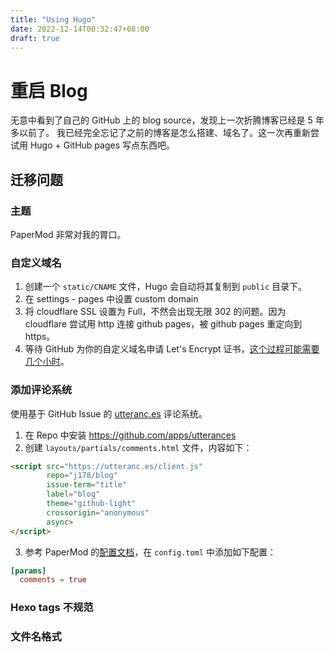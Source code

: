```yaml
---
title: "Using Hugo"
date: 2022-12-14T00:32:47+08:00
draft: true
---
```

# 重启 Blog

无意中看到了自己的 GitHub 上的 blog source，发现上一次折腾博客已经是 5 年多以前了。
我已经完全忘记了之前的博客是怎么搭建、域名了。这一次再重新尝试用 Hugo + GitHub pages 写点东西吧。

## 迁移问题

### 主题
PaperMod 非常对我的胃口。

### 自定义域名
1. 创建一个 `static/CNAME` 文件，Hugo 会自动将其复制到 `public` 目录下。
2. 在 settings - pages 中设置 custom domain
3. 将 cloudflare SSL 设置为 Full，不然会出现无限 302 的问题。因为 cloudflare 尝试用 http 连接 github pages，被 github pages 重定向到 https。
4. 等待 GitHub 为你的自定义域名申请 Let's Encrypt 证书，[这个过程可能需要几个小时](https://docs.github.com/en/pages/getting-started-with-github-pages/securing-your-github-pages-site-with-https)。

### 添加评论系统
使用基于 GitHub Issue 的 [utteranc.es](https://utteranc.es/) 评论系统。
1. 在 Repo 中安装 https://github.com/apps/utterances
2. 创建 `layouts/partials/comments.html` 文件，内容如下：
```html
<script src="https://utteranc.es/client.js"
        repo="j178/blog"
        issue-term="title"
        label="blog"
        theme="github-light"
        crossorigin="anonymous"
        async>
</script>
```
3. 参考 PaperMod 的[配置文档](https://github.com/adityatelange/hugo-PaperMod/wiki/Features#comments)，在 `config.toml` 中添加如下配置：
```toml
[params]
  comments = true
```

### Hexo tags 不规范
### 文件名格式
